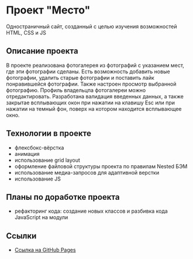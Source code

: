 # Проект "Место"

Одностраничный сайт, созданный с целью изучения возможностей HTML, CSS и JS

## Описание проекта

В проекте реализована фотогалерея из фотографий с указанием мест, где эти фотографии сделаны. Есть возможность добавить новые фотографии, удалить старые фотографии и поставить лайк понравившейся фотографии. Также настроен просмотр выбранной фотографию. Профиль владельцпа фотогалереи можно отредактировать. Разработана валидация введенных данных, а также закрытае всплывающих окон при нажатии на клавишу Esc или при нажатии на темный фон, поверх на котором находится всплывающее окно.
## Технологии в проекте

* флексбокс-вёрстка
* анимация
* использование grid layout
* оформление файловой структуры проекта по правилам Nested БЭМ
* использование медиа-запросов для адаптивной верстки
* использование JS

## Планы по доработке проекта

* рефакторинг кода: создание новых классов и разбивка кода JavaScript на модули

## Ссылки

* [Ссылка на GitHub Pages](https://katbatist.github.io/mesto/index.html)
